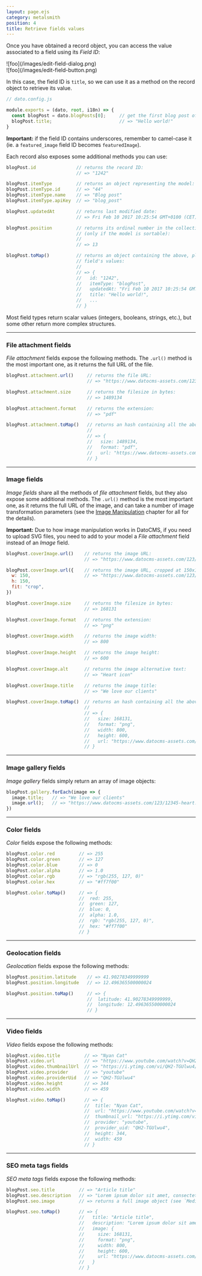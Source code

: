```yaml
---
layout: page.ejs
category: metalsmith
position: 4
title: Retrieve fields values
---
```


Once you have obtained a record object, you can access the value associated to a field using its *Field ID*:

<div class="two">
  <div>![foo](/images/edit-field-dialog.png)</div>
  <div>![foo](/images/edit-field-button.png)</div>
</div>

In this case, the field ID is `title`, so we can use it as a method on the record object to retrieve its value.

```javascript
// dato.config.js

module.exports = (dato, root, i18n) => {
  const blogPost = dato.blogPosts[0];     // get the first blog post of the collection
  blogPost.title;                         // => "Hello world!"
}
```

**Important:** if the field ID contains underscores, remember to camel-case it (ie. a `featured_image` field ID becomes `featuredImage`).

Each record also exposes some additional methods you can use:

```js
blogPost.id               // returns the record ID:
                          // => "1242"

blogPost.itemType         // returns an object representing the model:
blogPost.itemType.id      // => "44"
blogPost.itemType.name    // => "Blog post"
blogPost.itemType.apiKey  // => "blog_post"

blogPost.updatedAt        // returns last modified date:
                          // => Fri Feb 10 2017 10:25:54 GMT+0100 (CET)

blogPost.position         // returns its ordinal number in the collection
                          // (only if the model is sortable):
                          //
                          // => 13

blogPost.toMap()          // returns an object containing the above, plus all the
                          // field's values:
                          //
                          // => {
                          //   id: "1242",
                          //   itemType: "blogPost",
                          //   updatedAt: "Fri Feb 10 2017 10:25:54 GMT+0100 (CET)",
                          //   title: "Hello world!",
                          //   ...
                          // }
```


Most field types return scalar values (integers, booleans, strings, etc.), but some other return more complex structures.

---

### File attachment fields


*File attachment* fields expose the following methods. The `.url()` method is the most important one, as it returns the full URL of the file.

```javascript
blogPost.attachment.url()     // returns the file URL:
                              // => "https://www.datocms-assets.com/123/12345-report.pdf"

blogPost.attachment.size      // returns the filesize in bytes:
                              // => 1489134

blogPost.attachment.format    // returns the extension:
                              // => "pdf"

blogPost.attachment.toMap()   // returns an hash containing all the above:
                              //
                              // => {
                              //   size: 1489134,
                              //   format: "pdf",
                              //   url: "https://www.datocms-assets.com/123/12345-report.pdf"
                              // }
```

---

### Image fields

*Image fields* share all the methods of *file attachment* fields, but they also expose some additional methods. The `.url()` method is the most important one, as it returns the full URL of the image, and can take a number of image transformation parameters (see the [Image Manipulation](./image-manipulation.html) chapter for all for the details).

**Important:** Due to how image manipulation works in DatoCMS, if you need to upload SVG files, you need to add to your model a *File attachment* field instead of an *Image* field.

```javascript
blogPost.coverImage.url()    // returns the image URL:
                             // => "https://www.datocms-assets.com/123/12345-heart.png"

blogPost.coverImage.url({    // returns the image URL, cropped at 150x150px:
  w: 150,                    // => "https://www.datocms-assets.com/123/12345-heart.png?w=150&h=150&fit=crop"
  h: 150,
  fit: "crop",
})    

blogPost.coverImage.size     // returns the filesize in bytes:
                             // => 168131

blogPost.coverImage.format   // returns the extension:
                             // => "png"

blogPost.coverImage.width    // returns the image width:
                             // => 800

blogPost.coverImage.height   // returns the image height:
                             // => 600

blogPost.coverImage.alt      // returns the image alternative text:
                             // => "Heart icon"

blogPost.coverImage.title    // returns the image title:
                             // => "We love our clients"

blogPost.coverImage.toMap()  // returns an hash containing all the above:
                             //
                             // => {
                             //   size: 168131,
                             //   format: "png",
                             //   width: 800,
                             //   height: 600,
                             //   url: "https://www.datocms-assets.com/123/12345-heart.png"
                             // }
```

---

### Image gallery fields

*Image gallery* fields simply return an array of image objects:

```javascript
blogPost.gallery.forEach(image => {
  image.title;   // => "We love our clients"
  image.url();   // => "https://www.datocms-assets.com/123/12345-heart.png"
})
```

---

### Color fields

*Color* fields expose the following methods:

```javascript
blogPost.color.red         // => 255
blogPost.color.green       // => 127
blogPost.color.blue        // => 0
blogPost.color.alpha       // => 1.0
blogPost.color.rgb         // => "rgb(255, 127, 0)"
blogPost.color.hex         // => "#ff7f00"

blogPost.color.toMap()     // => {
                           //  red: 255,
                           //  green: 127,
                           //  blue: 0,
                           //  alpha: 1.0,
                           //  rgb: "rgb(255, 127, 0)",
                           //  hex: "#ff7f00"
                           // }
```

---

### Geolocation fields

*Geolocation* fields expose the following methods:

```javascript
blogPost.position.latitude    // => 41.90278349999999
blogPost.position.longitude   // => 12.496365500000024

blogPost.position.toMap()     // => {
                              //  latitude: 41.90278349999999,
                              //  longitude: 12.496365500000024
                              // }
```

---

### Video fields

*Video* fields expose the following methods:

```javascript
blogPost.video.title         // => "Nyan Cat"
blogPost.video.url           // => "https://www.youtube.com/watch?v=QH2-TGUlwu4&t=11s"
blogPost.video.thumbnailUrl  // => "https://i.ytimg.com/vi/QH2-TGUlwu4/hqdefault.jpg"
blogPost.video.provider      // => "youtube"
blogPost.video.providerUid   // => "QH2-TGUlwu4"
blogPost.video.height        // => 344
blogPost.video.width         // => 459

blogPost.video.toMap()       // => {
                             //  title: "Nyan Cat",
                             //  url: "https://www.youtube.com/watch?v=QH2-TGUlwu4&t=11s",
                             //  thumbnail_url: "https://i.ytimg.com/vi/QH2-TGUlwu4/hqdefault.jpg",
                             //  provider: "youtube",
                             //  provider_uid: "QH2-TGUlwu4",
                             //  height: 344,
                             //  width: 459
                             // }
```

---

### SEO meta tags fields

*SEO meta tags* fields expose the following methods:

```javascript
blogPost.seo.title         // => "Article title"
blogPost.seo.description   // => "Lorem ipsum dolor sit amet, consectetur..."
blogPost.seo.image         // => returns a full image object (see `Media fields` chapter)

blogPost.seo.toMap()       // => {
                           //   title: "Article title",
                           //   description: "Lorem ipsum dolor sit amet, consectetur...",
                           //   image: {
                           //     size: 168131,
                           //     format: "png",
                           //     width: 800,
                           //     height: 600,
                           //     url: "https://www.datocms-assets.com/123/12345-heart.png"
                           //   }
                           // }
```
